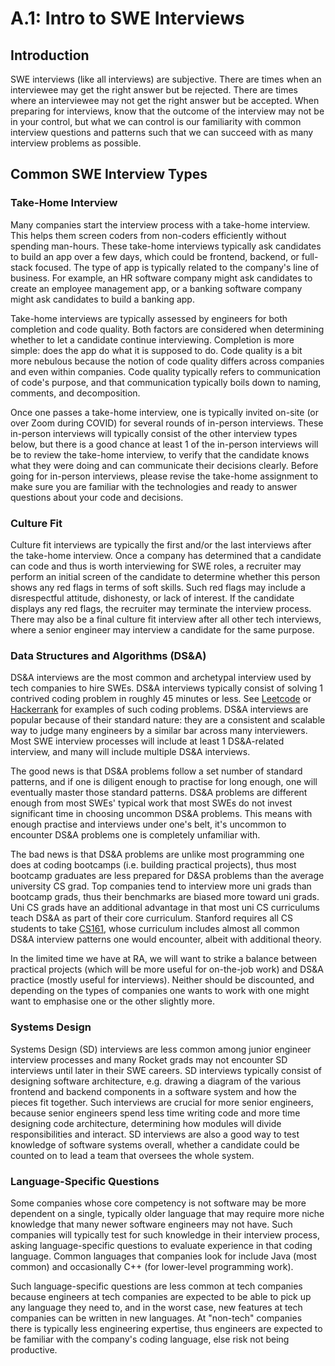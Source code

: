 # A.1: Intro to SWE Interviews

## Introduction

SWE interviews \(like all interviews\) are subjective. There are times when an interviewee may get the right answer but be rejected. There are times where an interviewee may not get the right answer but be accepted. When preparing for interviews, know that the outcome of the interview may not be in your control, but what we can control is our familiarity with common interview questions and patterns such that we can succeed with as many interview problems as possible.

## Common SWE Interview Types

### Take-Home Interview

Many companies start the interview process with a take-home interview. This helps them screen coders from non-coders efficiently without spending man-hours. These take-home interviews typically ask candidates to build an app over a few days, which could be frontend, backend, or full-stack focused. The type of app is typically related to the company's line of business. For example, an HR software company might ask candidates to create an employee management app, or a banking software company might ask candidates to build a banking app.

Take-home interviews are typically assessed by engineers for both completion and code quality. Both factors are considered when determining whether to let a candidate continue interviewing. Completion is more simple: does the app do what it is supposed to do. Code quality is a bit more nebulous because the notion of code quality differs across companies and even within companies. Code quality typically refers to communication of code's purpose, and that communication typically boils down to naming, comments, and decomposition.

Once one passes a take-home interview, one is typically invited on-site \(or over Zoom during COVID\) for several rounds of in-person interviews. These in-person interviews will typically consist of the other interview types below, but there is a good chance at least 1 of the in-person interviews will be to review the take-home interview, to verify that the candidate knows what they were doing and can communicate their decisions clearly. Before going for in-person interviews, please revise the take-home assignment to make sure you are familiar with the technologies and ready to answer questions about your code and decisions.

### Culture Fit

Culture fit interviews are typically the first and/or the last interviews after the take-home interview. Once a company has determined that a candidate can code and thus is worth interviewing for SWE roles, a recruiter may perform an initial screen of the candidate to determine whether this person shows any red flags in terms of soft skills. Such red flags may include a disrespectful attitude, dishonesty, or lack of interest. If the candidate displays any red flags, the recruiter may terminate the interview process. There may also be a final culture fit interview after all other tech interviews, where a senior engineer may interview a candidate for the same purpose.

### Data Structures and Algorithms \(DS&A\)

DS&A interviews are the most common and archetypal interview used by tech companies to hire SWEs. DS&A interviews typically consist of solving 1 contrived coding problem in roughly 45 minutes or less. See [Leetcode](https://leetcode.com/) or [Hackerrank](https://www.hackerrank.com/) for examples of such coding problems. DS&A interviews are popular because of their standard nature: they are a consistent and scalable way to judge many engineers by a similar bar across many interviewers. Most SWE interview processes will include at least 1 DS&A-related interview, and many will include multiple DS&A interviews.

The good news is that DS&A problems follow a set number of standard patterns, and if one is diligent enough to practise for long enough, one will eventually master those standard patterns. DS&A problems are different enough from most SWEs' typical work that most SWEs do not invest significant time in choosing uncommon DS&A problems. This means with enough practise and interviews under one's belt, it's uncommon to encounter DS&A problems one is completely unfamiliar with.

The bad news is that DS&A problems are unlike most programming one does at coding bootcamps \(i.e. building practical projects\), thus most bootcamp graduates are less prepared for D&SA problems than the average university CS grad. Top companies tend to interview more uni grads than bootcamp grads, thus their benchmarks are biased more toward uni grads. Uni CS grads have an additional advantage in that most uni CS curriculums teach DS&A as part of their core curriculum. Stanford requires all CS students to take [CS161](https://www.coursera.org/specializations/algorithms), whose curriculum includes almost all common DS&A interview patterns one would encounter, albeit with additional theory.

In the limited time we have at RA, we will want to strike a balance between practical projects \(which will be more useful for on-the-job work\) and DS&A practice \(mostly useful for interviews\). Neither should be discounted, and depending on the types of companies one wants to work with one might want to emphasise one or the other slightly more.

### Systems Design

Systems Design \(SD\) interviews are less common among junior engineer interview processes and many Rocket grads may not encounter SD interviews until later in their SWE careers. SD interviews typically consist of designing software architecture, e.g. drawing a diagram of the various frontend and backend components in a software system and how the pieces fit together. Such interviews are crucial for more senior engineers, because senior engineers spend less time writing code and more time designing code architecture, determining how modules will divide responsibilities and interact. SD interviews are also a good way to test knowledge of software systems overall, whether a candidate could be counted on to lead a team that oversees the whole system.

### Language-Specific Questions

Some companies whose core competency is not software may be more dependent on a single, typically older language that may require more niche knowledge that many newer software engineers may not have. Such companies will typically test for such knowledge in their interview process, asking language-specific questions to evaluate experience in that coding language. Common languages that companies look for include Java \(most common\) and occasionally C++ \(for lower-level programming work\).

Such language-specific questions are less common at tech companies because engineers at tech companies are expected to be able to pick up any language they need to, and in the worst case, new features at tech companies can be written in new languages. At "non-tech" companies there is typically less engineering expertise, thus engineers are expected to be familiar with the company's coding language, else risk not being productive.
